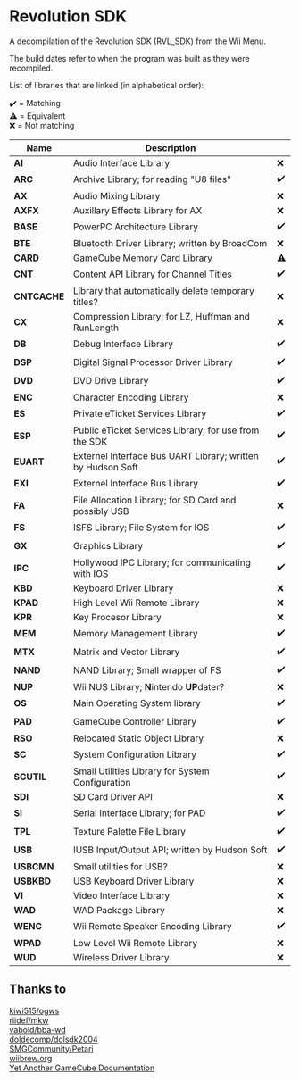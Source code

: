 Revolution SDK
==============
A decompilation of the Revolution SDK (RVL_SDK) from the Wii Menu.  

The build dates refer to when the program was built as they were recompiled.

List of libraries that are linked (in alphabetical order):

✔️ = Matching  
⚠️ = Equivalent  
❌ = Not matching  

|     Name     |                          Description                        |    |
|--------------|-------------------------------------------------------------|----|
| **AI**       | Audio Interface Library                                     | ❌ |
| **ARC**      | Archive Library; for reading "U8 files"                     | ✔️ |
| **AX**       | Audio Mixing Library                                        | ❌ |
| **AXFX**     | Auxillary Effects Library for AX                            | ❌ |
| **BASE**     | PowerPC Architecture Library                                | ✔️ |
| **BTE**      | Bluetooth Driver Library; written by BroadCom               | ❌ |
| **CARD**     | GameCube Memory Card Library                                | ⚠️ |
| **CNT**      | Content API Library for Channel Titles                      | ✔️ |
| **CNTCACHE** | Library that automatically delete temporary titles?         | ❌ |
| **CX**       | Compression Library; for LZ, Huffman and RunLength          | ❌ |
| **DB**       | Debug Interface Library                                     | ✔️ |
| **DSP**      | Digital Signal Processor Driver Library                     | ✔️ |
| **DVD**      | DVD Drive Library                                           | ✔️ |
| **ENC**      | Character Encoding Library                                  | ❌ |
| **ES**       | Private eTicket Services Library                            | ✔️ |
| **ESP**      | Public eTicket Services Library; for use from the SDK       | ✔️ |
| **EUART**    | Externel Interface Bus UART Library; written by Hudson Soft | ✔️ |
| **EXI**      | Externel Interface Bus Library                              | ✔️ |
| **FA**       | File Allocation Library; for SD Card and possibly USB       | ❌ |
| **FS**       | ISFS Library; File System for IOS                           | ✔️ |
| **GX**       | Graphics Library                                            | ✔️ |
| **IPC**      | Hollywood IPC Library; for communicating with IOS           | ✔️ |
| **KBD**      | Keyboard Driver Library                                     | ❌ |
| **KPAD**     | High Level Wii Remote Library                               | ❌ |
| **KPR**      | Key Procesor Library                                        | ❌ |
| **MEM**      | Memory Management Library                                   | ✔️ |
| **MTX**      | Matrix and Vector Library                                   | ✔️ |
| **NAND**     | NAND Library; Small wrapper of FS                           | ✔️ |
| **NUP**      | Wii NUS Library; **N**intendo **UP**dater?                  | ❌ |
| **OS**       | Main Operating System library                               | ✔️ |
| **PAD**      | GameCube Controller Library                                 | ✔️ |
| **RSO**      | Relocated Static Object Library                             | ❌ |
| **SC**       | System Configuration Library                                | ✔️ |
| **SCUTIL**   | Small Utilities Library for System Configuration            | ✔️ |
| **SDI**      | SD Card Driver API                                          | ❌ |
| **SI**       | Serial Interface Library; for PAD                           | ✔️ |
| **TPL**      | Texture Palette File Library                                | ✔️ |
| **USB**      | IUSB Input/Output API; written by Hudson Soft               | ✔️ |
| **USBCMN**   | Small utilities for USB?                                    | ❌ |
| **USBKBD**   | USB Keyboard Driver Library                                 | ❌ |
| **VI**       | Video Interface Library                                     | ❌ |
| **WAD**      | WAD Package Library                                         | ❌ |
| **WENC**     | Wii Remote Speaker Encoding Library                         | ✔️ |
| **WPAD**     | Low Level Wii Remote Library                                | ❌ |
| **WUD**      | Wireless Driver Library                                     | ❌ |

Thanks to
---------
[kiwi515/ogws](https://github.com/kiwi515/ogws)  
[riidef/mkw](https://github.com/riidefi/mkw)  
[vabold/bba-wd](https://github.com/vabold/bba-wd)  
[doldecomp/dolsdk2004](https://github.com/doldecomp/dolsdk2004)  
[SMGCommunity/Petari](https://github.com/SMGCommunity/Petari)  
[wiibrew.org](https://wiibrew.org)  
[Yet Another GameCube Documentation](https://www.gc-forever.com/yagcd)  
